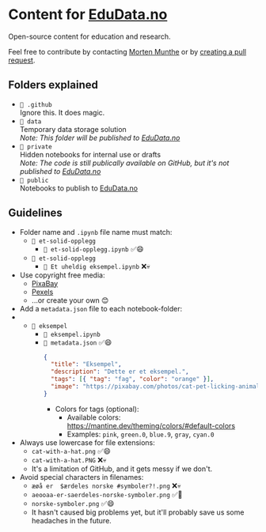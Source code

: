 # Content for [EduData.no](https://edudata.no)

Open-source content for education and research.

Feel free to contribute by contacting [Morten Munthe](mailto:morten.munthe@nmbu.no?subject=EduData%20Contribution) or by [creating a pull request](https://docs.github.com/en/pull-requests/collaborating-with-pull-requests/proposing-changes-to-your-work-with-pull-requests/creating-a-pull-request).

## Folders explained

- `📁 .github`  
Ignore this. It does magic.
- `📁 data`  
Temporary data storage solution  
_Note: This folder will be published to [EduData.no](https://edudata.no)_
- `📁 private`  
Hidden notebooks for internal use or drafts  
_Note: The code is still publically available on GitHub, but it's not published to [EduData.no](https://edudata.no)_
- `📁 public`  
Notebooks to publish to [EduData.no](https://edudata.no)

## Guidelines

- Folder name and `.ipynb` file name must match:
  - `📁 et-solid-opplegg`
    - `📄 et-solid-opplegg.ipynb` ✅😄
  - `📁 et-solid-opplegg`
    - `📄 Et uheldig eksempel.ipynb` ❌💀
- Use copyright free media:
  - [PixaBay](https://pixabay.com/)
  - [Pexels](https://www.pexels.com/)
  - ...or create your own 😊
- Add a `metadata.json` file to each notebook-folder:
- - `📁 eksempel`
    - `📄 eksempel.ipynb`  
    - `📄 metadata.json` ✅😄  
      ```json
      {
        "title": "Eksempel",
        "description": "Dette er et eksempel.",
        "tags": [{ "tag": "fag", "color": "orange" }],
        "image": "https://pixabay.com/photos/cat-pet-licking-animal-tabby-cat-323262/"
      }
      ```
      - Colors for tags (optional):  
        - Available colors: https://mantine.dev/theming/colors/#default-colors  
        - Examples: `pink`, `green.0`, `blue.9`, `gray`, `cyan.0`
- Always use lowercase for file extensions:
  - `cat-with-a-hat.png` ✅😄
  - `cat-with-a-hat.PNG` ❌💀
  - It's a limitation of GitHub, and it gets messy if we don't.
- Avoid special characters in filenames:
  - `æøå er  $ærdeles norske #symboler?!.png` ❌💀
  - `aeooaa-er-saerdeles-norske-symboler.png` ✅🙂
  - `norske-symboler.png` ✅😄
  - It hasn't caused big problems yet, but it'll probably save us some headaches in the future.